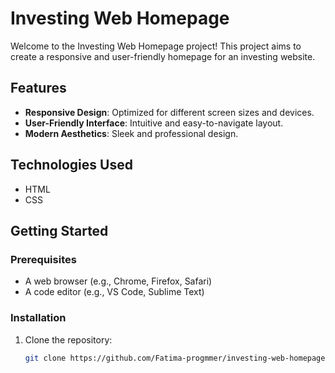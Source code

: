 # Investing Web Homepage

Welcome to the Investing Web Homepage project! This project aims to create a responsive and user-friendly homepage for an investing website.

## Features

- **Responsive Design**: Optimized for different screen sizes and devices.
- **User-Friendly Interface**: Intuitive and easy-to-navigate layout.
- **Modern Aesthetics**: Sleek and professional design.

## Technologies Used

- HTML
- CSS

## Getting Started

### Prerequisites

- A web browser (e.g., Chrome, Firefox, Safari)
- A code editor (e.g., VS Code, Sublime Text)

### Installation

1. Clone the repository:

   ```bash
   git clone https://github.com/Fatima-progmmer/investing-web-homepage.git
